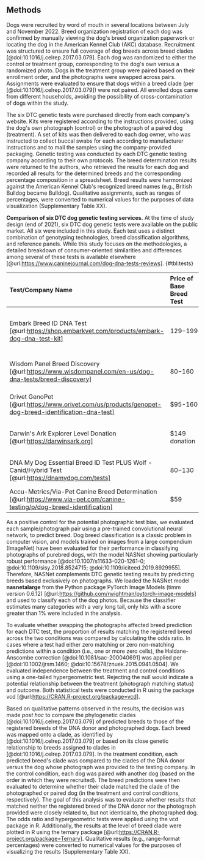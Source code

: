 ## Methods

Dogs were recruited by word of mouth in several locations between July and November 2022.
Breed organization registration of each dog was confirmed by manually viewing the dog's breed organization paperwork or locating the dog in the American Kennel Club (AKC) database.
Recruitment was structured to ensure full coverage of dog breeds across breed clades [@doi:10.1016/j.celrep.2017.03.079].
Each dog was randomized to either the control or treatment group, corresponding to the dog's own versus a randomized photo.
Dogs in the treatment group were paired based on their enrollment order, and the photographs were swapped across pairs.
Assignments were evaluated to ensure that dogs within a breed clade (per [@doi:10.1016/j.celrep.2017.03.079]) were not paired.
All enrolled dogs came from different households, avoiding the possibility of cross-contamination of dogs within the study.

The six DTC genetic tests were purchased directly from each company's website.
Kits were registered according to the instructions provided, using the dog's own photograph (control) or the photograph of a paired dog (treatment).
A set of kits was then delivered to each dog owner, who was instructed to collect buccal swabs for each according to manufacturer instructions and to mail the samples using the company-provided packaging.
Genetic testing was conducted by each DTC genetic testing company according to their own protocols.
The breed determination results were returned to the authors, who retrieved the results for each dog and recorded all results for the determined breeds and the corresponding percentage composition in a spreadsheet.
Breed results were harmonized against the American Kennel Club's recognized breed names (e.g., British Bulldog became Bulldog).
Qualitative assignments, such as ranges of percentages, were converted to numerical values for the purposes of data visualization (Supplementary Table XX).

**Comparison of six DTC dog genetic testing services.**
At the time of study design (end of 2021), six DTC dog genetic tests were available on the public market.
All six were included in this study.
Each test uses a distinct combination of genotyping technologies, breed classification algorithms, and reference panels.
While this study focuses on the methodologies, a detailed breakdown of consumer-oriented similarities and differences among several of these tests is available elsewhere [@url:https://www.caninejournal.com/dog-dna-tests-reviews].
{#tbl:tests}

| Test/Company Name                               | Price of Base Breed Test   | Markers Used                                                                                                                    | Reference Panel                                                                                                           | Ancestry Assignment Algorithm             |
|:------------------------------------------------|:---------------------------|:--------------------------------------------------------------------------------------------------------------------------------|:--------------------------------------------------------------------------------------------------------------------------|:------------------------------------------|
| Embark Breed ID DNA Test [@url:https://shop.embarkvet.com/products/embark-dog-dna-test-kit]       | $129-$199                  | 200,000+ SNPs, custom chip [@doi:10.1371/journal.pgen.1007648; @doi:10.1371/journal.pgen.1008003] including all markers 173k markers on the Illumina CanineHD platform [@doi:10.1534/g3.118.200836]                                                                       | 350+ breeds [@url:https://embarkvet.com/resources/dog-breeds]                                                                                                          | Not specified                             |
| Wisdom Panel Breed Discovery [@url:https://www.wisdompanel.com/en-us/dog-dna-tests/breed-discovery]                   | $80-$160                   | SNPs, number not specified, custom-designed Illumina Infinium XT microarray [@doi:10.1371/journal.pgen.1010651]                                                                     | 350+ breeds, 21,000+ samples [@url:https://www.wisdompanel.com/en-us/our-science; @doi:10.1371/journal.pgen.1010651] | BCSYS [@doi:10.1371/journal.pgen.1010651]                                     |
| Orivet GenoPet [@url:https://www.orivet.com/us/products/genopet-dog-breed-identification-dna-test]                                  | $95-160                    | SNPs, number not specified [@url:https://www.orivet.com/store/canine-mixed-breed-screen/geno-pet-dog-breed-identification-test] | 320+ breeds [@url:https://www.orivet.com/store/breed-list]                                                                | Not specified                             |
| Darwin's Ark Explorer Level Donation [@url:https://darwinsark.org]           | $149 donation              | Call 9M SNPs from whole-genome sequencing, use 688K for breed classification [@url:https://darwinsark.org/faqs] | 101 breeds [@url:https://darwinsark.org/faq]                                                                                                               | SupportMix [@doi:10.1186/1471-2156-13-49] |
| DNA My Dog Essential Breed ID Test PLUS Wolf - Canid/Hybrid Test [@url:https://dnamydog.com/tests]             | $80-$130                   | Copy-number variation, number of markers not specified [@url:https://dnamydog.com/help/help-centre]                             | 350+ breeds [@url:https://dnamydog.com/science/breeds-we-test]                                                                                                              | Not specified                             |
| Accu-Metrics/Via-Pet Canine Breed Determination [@url:https://www.via-pet.com/canine-testing/p/dog-breed-identification] | $59                        | Not specified                                                                                                                   | 340 breeds [@url:https://www.via-pet.com/canine-testing/p/dog-breed-identification]                                       | Not specified                             |


As a positive control for the potential photographic test bias, we evaluated each sample/photograph pair using a pre-trained convolutional neural network, to predict breed.
Dog breed classification is a classic problem in computer vision, and models trained on images from a large compendium (ImageNet) have been evaluated for their performance in classifying photographs of purebred dogs, with the model NASNet showing particularly robust performance [@doi:10.1007/s11633-020-1261-0; @doi:10.1109/sisy.2018.8524715; @doi:10.1109/iciteed.2019.8929955].
Therefore, NASNet complements DTC genetic testing results by predicting breeds based exclusively on photographs.
We loaded the NASNet model **nasnetalarge** from the Python package PyTorch Image Models (timm version 0.6.12) [@url:https://github.com/rwightman/pytorch-image-models] and used to classify each of the dog photos.<!-- acknowledge guide from https://rwightman.github.io/pytorch-image-models/models/inception-resnet-v2-->
Because the classifier estimates many categories with a very long tail, only hits with a score greater than 1% were included in the analysis.

To evaluate whether swapping the photographs affected breed prediction for each DTC test, the proportion of results matching the registered breed across the two conditions was compared by calculating the odds ratio.
In cases where a test had either zero matching or zero non-matching predictions within a condition (i.e., one or more zero cells), the Haldane-Anscombe correction [@doi:10.1081/sac-200040691] was applied per [@doi:10.1002/jrsm.1460; @doi:10.15678/znuek.2015.0941.0504].
We evaluated independence between the treatment and control conditions using a one-tailed hypergeometric test.
Rejecting the null would indicate a potential relationship between the treatment (photograph matching status) and outcome.
Both statistical tests were conducted in R using the package vcd [@url:https://CRAN.R-project.org/package=vcd].

Based on qualitative patterns observed in the results, the decision was made *post hoc* to compare the phylogenetic clades [@doi:10.1016/j.celrep.2017.03.079] of predicted breeds to those of the registered breeds of the DNA donor and photographed dogs.
Each breed was mapped onto a clade, as identified by [@doi:10.1016/j.celrep.2017.03.079] or based on its close genetic relationship to breeds assigned to clades in [@doi:10.1016/j.celrep.2017.03.079].
In the treatment condition, each predicted breed's clade was compared to the clades of the DNA donor versus the dog whose photograph was provided to the testing company.
In the control condition, each dog was paired with another dog (based on the order in which they were recruited).
The breed predictions were then evaluated to determine whether their clade matched the clade of the photographed or paired dog (in the treatment and control conditions, respectively).
The goal of this analysis was to evaluate whether results that matched neither the registered breed of the DNA donor nor the photograph provided were closely related to, but not identical to, the photographed dog.
The odds ratio and hypergeometric tests were applied using the vcd package in R.
Additionally, the results at the level of breed clade were plotted in R using the ternary package [@url:https://CRAN.R-project.org/package=Ternary].
Qualitative results (e.g., range-format percentages) were converted to numerical values for the purposes of visualizing the results (Supplementary Table XX).

